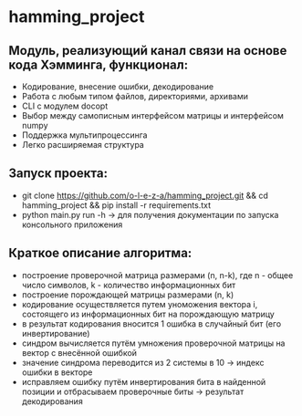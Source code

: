 # hamming_project
## Модуль, реализующий канал связи на основе кода Хэмминга, функционал:
- Кодирование, внесение ошибки, декодирование <br/>
- Работа с любым типом файлов, директориями, архивами <br/>
- CLI с модулем docopt <br/> 
- Выбор между самописным интерфейсом матрицы и интерфейсом numpy<br/>
- Поддержка мультипроцессинга<br/>
- Легко расширяемая структура <br/>

## Запуск проекта:
- git clone https://github.com/o-l-e-z-a/hamming_project.git && cd hamming_project && pip install -r requirements.txt
- python main.py run -h -> для получения документации по запуска консольного приложения

## Краткое описание алгоритма:
- построение проверочной матрица размерами (n, n-k), где n - общее число символов, k - количество информационных бит
- построение порождающей матрицы размерами (n, k)
- кодирование осуществляется путем уноможения вектора i, состоящего из информационных бит на порождающую матрицу
- в результат кодирования вносится 1 ошибка  в случайный бит (его инвертирование) 
- синдром вычисляется путём умножения проверочной матрицы на вектор с внесённой ошибкой
- значение синдрома переводится из 2 системы в 10 -> индекс ошибки в векторе
- исправляем ошибку путём инвертирования бита в найденной позиции и отбрасываем проверочные биты -> результат декодирования
